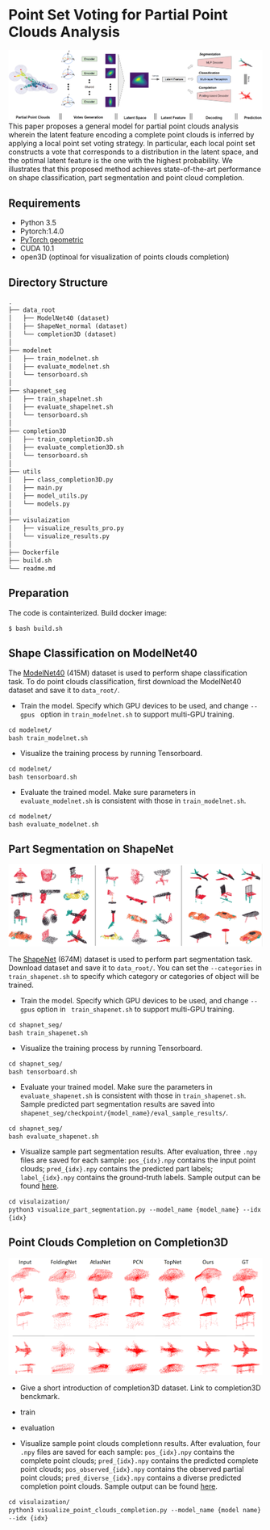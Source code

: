 __Point Set Voting for Partial Point Clouds Analysis__
===

![](figures/architectures.png)
This paper proposes a general model for partial point clouds analysis wherein the
latent feature encoding a complete point clouds is inferred by applying a local
point set voting strategy. In particular, each local point set constructs a vote
that corresponds to a distribution in the latent space, and the optimal latent
feature is the one with the highest probability. We illustrates that this proposed
method achieves state-of-the-art performance on shape classification, part segmentation
and point cloud completion.


## Requirements
- Python 3.5
- Pytorch:1.4.0
- [PyTorch geometric](https://pytorch-geometric.readthedocs.io/en/latest/notes/installation.html)
- CUDA 10.1
- open3D (optinoal for visualization of points clouds completion)


## Directory Structure

```
.
├── data_root
│   ├── ModelNet40 (dataset)
│   ├── ShapeNet_normal (dataset)
│   └── completion3D (dataset)
│
├── modelnet
│   ├── train_modelnet.sh
│   ├── evaluate_modelnet.sh
│   └── tensorboard.sh
│
├── shapenet_seg
│   ├── train_shapelnet.sh
│   ├── evaluate_shapelnet.sh
│   └── tensorboard.sh
│
├── completion3D
│   ├── train_completion3D.sh
│   ├── evaluate_completion3D.sh
│   └── tensorboard.sh
│
├── utils
│   ├── class_completion3D.py
│   ├── main.py
│   ├── model_utils.py
│   └── models.py
│
├── visulaization
│   ├── visualize_results_pro.py
│   └── visualize_results.py
│
├── Dockerfile
├── build.sh
└── readme.md
```


## Preparation
The code is containterized. Build docker image:
```
$ bash build.sh
```


## Shape Classification on ModelNet40
The [ModelNet40](http://modelnet.cs.princeton.edu/ModelNet40.zip) (415M) dataset
is used to perform shape classification task. To do point clouds classification,
first download the ModelNet40 dataset and save it to `data_root/`.

+ Train the model. Specify which GPU devices to be used, and change `--gpus `
option in `train_modelnet.sh` to support multi-GPU training.
```shell
cd modelnet/
bash train_modelnet.sh
```

+ Visualize the training process by running Tensorboard.
```shell
cd modelnet/
bash tensorboard.sh
```

+ Evaluate the trained model. Make sure parameters in `evaluate_modelnet.sh`
is consistent with those in `train_modelnet.sh`.
```shell
cd modelnet/
bash evaluate_modelnet.sh
```


## Part Segmentation on ShapeNet

![](figures/part_segmentation.png)

The [ShapeNet](https://shapenet.cs.stanford.edu/media/shapenetcore_partanno_segmentation_benchmark_v0_normal.zip)
(674M) dataset is used to perform part segmentation task. Download dataset and
save it to `data_root/`. You can set the `--categories` in ` train_shapenet.sh` to
specify which category or categories of object will be trained.

+ Train the model. Specify which GPU devices to be used, and change `--gpus` option
in ` train_shapenet.sh` to support multi-GPU training.
```shell
cd shapnet_seg/
bash train_shapenet.sh
```

+ Visualize the training process by running Tensorboard.
```shell
cd shapnet_seg/
bash tensorboard.sh
```

+ Evaluate your trained model. Make sure the parameters in `evaluate_shapenet.sh`
is consistent with those in `train_shapenet.sh`. Sample predicted part segmentation
results are saved into `shapenet_seg/checkpoint/{model_name}/eval_sample_results/`.
```shell
cd shapnet_seg/
bash evaluate_shapenet.sh
```

+ Visualize sample part segmentation results. After evaluation, three `.npy` files are saved
for each sample: `pos_{idx}.npy` contains the input point clouds; `pred_{idx}.npy` contains
the predicted part labels; `label_{idx}.npy` contains the ground-truth labels. Sample output 
can be found [here](figures/visualization_part_segmentation.png).
```shell
cd visulaization/
python3 visualize_part_segmentation.py --model_name {model_name} --idx {idx}
``` 


## Point Clouds Completion on Completion3D

![](figures/completion.png)

+ Give a short introduction of completion3D dataset. Link to completion3D benckmark.

+ train

+ evaluation


+ Visualize sample point clouds completionn results. After evaluation, four `.npy` files are saved
for each sample: `pos_{idx}.npy` contains the complete point clouds; `pred_{idx}.npy` contains
the predicted complete point clouds; `pos_observed_{idx}.npy` contains the observed partial point
clouds; `pred_diverse_{idx}.npy` contains a diverse predicted completion point clouds. Sample 
output can be found [here](figures/visualization_point_clouds_completion.png).
```shell
cd visulaization/
python3 visualize_point_clouds_completion.py --model_name {model name} --idx {idx}
``` 

